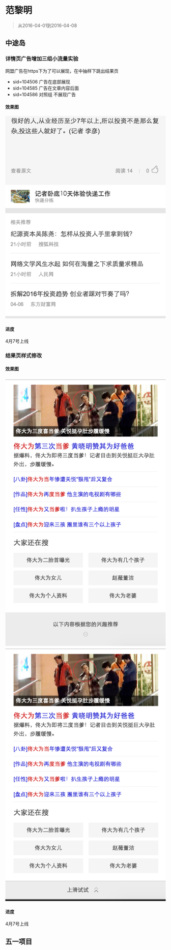 # 范黎明

> 从2016-04-01到2016-04-08

## 中途岛

### 详情页广告增加三组小流量实验

网盟广告在https下为了可以展现，在中抽样下跳出结果页

* sid=104506 广告在底部展现
* sid=104585 广告在文章内容后面
* sid=104586 对照组 不展现广告

#### 效果图

![img](./img/fanliming/ad.png)

#### 进度

4月7号上线

### 结果页样式修改

#### 效果图

![img](./img/fanliming/load.png)
![img](./img/fanliming/up.png)

#### 进度

4月7号上线

## 五一项目
